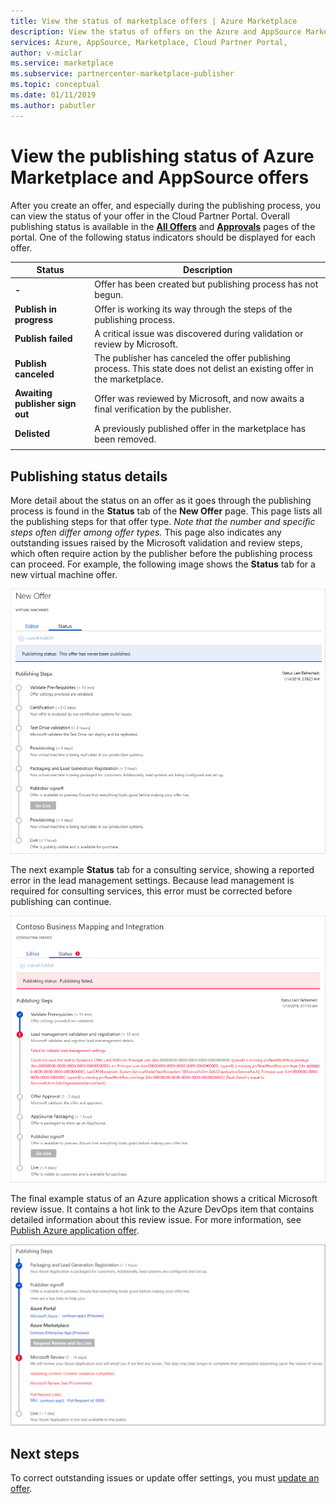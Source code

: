```yaml
---
title: View the status of marketplace offers | Azure Marketplace 
description: View the status of offers on the Azure and AppSource Marketplaces using the Cloud Partner Portal
services: Azure, AppSource, Marketplace, Cloud Partner Portal, 
author: v-miclar
ms.service: marketplace
ms.subservice: partnercenter-marketplace-publisher
ms.topic: conceptual
ms.date: 01/11/2019
ms.author: pabutler
---
```


# View the publishing status of Azure Marketplace and AppSource offers

After you create an offer, and especially during the publishing process, you can view the status of your offer in the Cloud Partner Portal.  Overall publishing status is available in the [**All Offers**](../portal-tour/cpp-all-offers-page.md) and [**Approvals**](../portal-tour/cpp-approvals-page.md) pages of the portal.  One of the following status indicators should be displayed for each offer.  

|            Status              |   Description                                                           |
|            ------              |   -----------                                                           |
| **-**                          | Offer has been created but publishing process has not begun.            |
| **Publish in progress**        | Offer is working its way through the steps of the publishing process.   |
| **Publish failed**             | A critical issue was discovered during validation or review by Microsoft. |
| **Publish canceled**           | The publisher has canceled the offer publishing process.  This state does not delist an existing offer in the marketplace. | 
| **Awaiting publisher sign out** | Offer was reviewed by Microsoft, and now awaits a final verification by the publisher. |
| **Delisted**                   | A previously published offer in the marketplace has been removed.      | 
|  |  |


## Publishing status details 

More detail about the status on an offer as it goes through the publishing process is found in the **Status** tab of the **New Offer** page.  This page lists all the publishing steps for that offer type.  *Note that the number and specific steps often differ among offer types.*  This page also indicates any outstanding issues raised by the Microsoft validation and review steps, which often require action by the publisher before the publishing process can proceed.  For example, the following image shows the **Status** tab for a new virtual machine offer. 

![Status tab for VM offer](./media/vm-offer-pub-steps1.png)

The next example **Status** tab for a consulting service, showing a reported error in the lead management settings.  Because lead management is required for consulting services, this error must be corrected before publishing can continue.

![Status tab for consulting service showing error](./media/consulting-service-error.png)

The final example status of an Azure application shows a critical Microsoft review issue.  It contains a hot link to the Azure DevOps item that contains detailed information about this review issue.  For more information, see [Publish Azure application offer](cpp-publish-offer.md).

![Status tab for Azure app showing review issue](../azure-applications/media/status-tab-ms-review.png)


## Next steps

To correct outstanding issues or update offer settings, you must [update an offer](./cpp-update-offer.md). 
